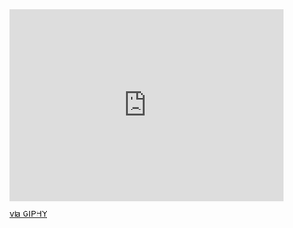 <iframe src="https://giphy.com/embed/rAm0u2k17rM3e" width="480" height="336" frameBorder="0" class="giphy-embed" allowFullScreen></iframe><p><a href="https://giphy.com/gifs/pokemon-school-college-rAm0u2k17rM3e">via GIPHY</a></p>
